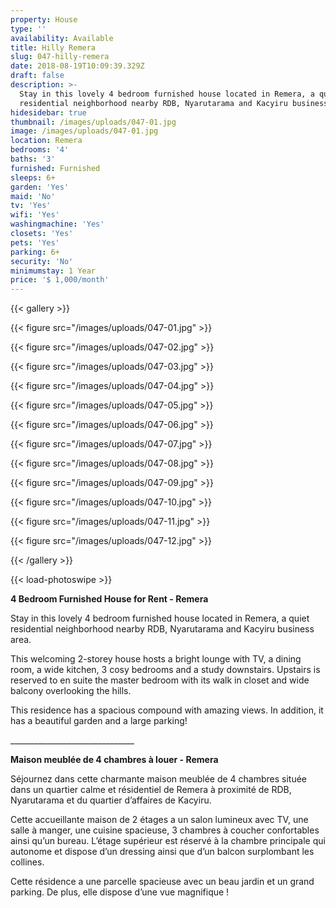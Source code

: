 ```yaml
---
property: House
type: ''
availability: Available
title: Hilly Remera
slug: 047-hilly-remera
date: 2018-08-19T10:09:39.329Z
draft: false
description: >-
  Stay in this lovely 4 bedroom furnished house located in Remera, a quiet
  residential neighborhood nearby RDB, Nyarutarama and Kacyiru business area.
hidesidebar: true
thumbnail: /images/uploads/047-01.jpg
image: /images/uploads/047-01.jpg
location: Remera
bedrooms: '4'
baths: '3'
furnished: Furnished
sleeps: 6+
garden: 'Yes'
maid: 'No'
tv: 'Yes'
wifi: 'Yes'
washingmachine: 'Yes'
closets: 'Yes'
pets: 'Yes'
parking: 6+
security: 'No'
minimumstay: 1 Year
price: '$ 1,000/month'
---
```

{{< gallery >}}

{{< figure src="/images/uploads/047-01.jpg" >}}

{{< figure src="/images/uploads/047-02.jpg" >}}

{{< figure src="/images/uploads/047-03.jpg" >}}

{{< figure src="/images/uploads/047-04.jpg" >}}

{{< figure src="/images/uploads/047-05.jpg" >}}

{{< figure src="/images/uploads/047-06.jpg" >}}

{{< figure src="/images/uploads/047-07.jpg" >}}

{{< figure src="/images/uploads/047-08.jpg" >}}

{{< figure src="/images/uploads/047-09.jpg" >}}

{{< figure src="/images/uploads/047-10.jpg" >}}

{{< figure src="/images/uploads/047-11.jpg" >}}

{{< figure src="/images/uploads/047-12.jpg" >}}

{{< /gallery >}}

{{< load-photoswipe >}}

**4 Bedroom Furnished House for Rent - Remera**

Stay in this lovely 4 bedroom furnished house located in Remera, a quiet residential neighborhood nearby RDB, Nyarutarama and Kacyiru business area.

This welcoming 2-storey house hosts a bright lounge with TV, a dining room, a wide kitchen, 3 cosy bedrooms and a study downstairs. Upstairs is reserved to en suite the master bedroom with its walk in closet and wide balcony overlooking the hills.

This residence has a spacious compound with amazing views. In addition, it has a beautiful garden and a large parking!

\_\_\_\_\_\_\_\_\_\_\_\_\_\_\_\_\_\_\_\_\_\_\_\_\_\_\_\_\_\__

**Maison meublée de 4 chambres à louer - Remera**

Séjournez dans cette charmante maison meublée de 4 chambres située dans un quartier calme et résidentiel de Remera à proximité de RDB, Nyarutarama et du quartier d’affaires de Kacyiru.

Cette accueillante maison de 2 étages a un salon lumineux avec TV, une salle à manger, une cuisine spacieuse, 3 chambres à coucher confortables ainsi qu’un bureau. L’étage supérieur est réservé à la chambre principale qui autonome et dispose d’un dressing ainsi que d’un balcon surplombant les collines.

Cette résidence a une parcelle spacieuse avec un beau jardin et un grand parking. De plus, elle dispose d’une vue magnifique !
